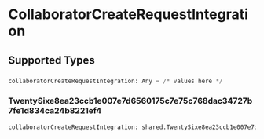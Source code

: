 # CollaboratorCreateRequestIntegration


## Supported Types

### 

```python
collaboratorCreateRequestIntegration: Any = /* values here */
```

### TwentySixe8ea23ccb1e007e7d6560175c7e75c768dac34727b7fe1d834ca24b8221ef4

```python
collaboratorCreateRequestIntegration: shared.TwentySixe8ea23ccb1e007e7d6560175c7e75c768dac34727b7fe1d834ca24b8221ef4 = /* values here */
```

